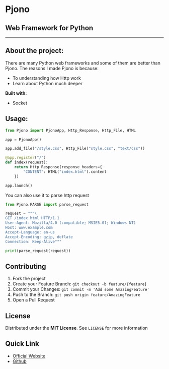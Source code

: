 # Pjono
## Web Framework for Python

****

## About the project:

There are many Python web frameworks and some of them are better than Pjono. The reasons I made Pjono is because:

- To understanding how Http work
- Learn about Python much deeper

**Built with:**
- Socket

## Usage:
```py
from Pjono import PjonoApp, Http_Response, Http_File, HTML

app = PjonoApp()

app.add_file("/style.css", Http_File("style.css", "text/css"))

@app.register("/")
def index(request):
    return Http_Response(response_headers={
        "CONTENT": HTML("index.html").content
    })

app.launch()
```
You can also use it to parse http request
```py
from Pjono.PARSE import parse_request

request = """\
GET /index.html HTTP/1.1
User-Agent: Mozilla/4.0 (compatible; MSIE5.01; Windows NT)
Host: www.example.com
Accept-Language: en-us
Accept-Encoding: gzip, deflate
Connection: Keep-Alive"""

print(parse_request(request))
```

## Contributing
1. Fork the project
2. Create your Feature Branch: `git checkout -b feature/{feature}`
3. Commit your Changes: `git commit -m 'Add some AmazingFeature'`
4. Push to the Branch: `git push origin feature/AmazingFeature`
5. Open a Pull Request

## License

Distributed under the **MIT License**. See `LICENSE` for more information

## Quick Link

- [Official Website](https://pjono.tk)
- [Github](https://github.com/Xp-op/Pjono)